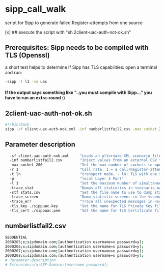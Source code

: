 # sipp_call_walk
script for Sipp to generate failed Register-attempts from one source


[x] ## execute the script with "sh 2client-uac-auth-not-ok.sh"



## Prerequisites: Sipp needs to be compiled with TLS (Openssl)

a short test helps to determine if Sipp has TLS capabilities:
 open a terminal and run:
```bash
-sipp -t l1 -sn uas
```

#### If the output says something like "..you must compile with Sipp..." you have to run an extra-round :)


##  2client-uac-auth-not-ok.sh
```bash
#!/bin/bash
sipp -sf client-uac-auth-nok.xml -inf numberlistfail2.csv -max_socket 200 -r 1 52.57.150.213:5061 -t ln -p 5063 -m 200 -l 1 -trace_stat -stf stats.csv -trace_screen -trace_err -tls_key ./sippuac.key -tls_cert ./sippuac.pem
```
##   Parameter description
```bash
  -sf client-uac-auth-nok.xml     "Loads an alternate XML scenario file, use the -sd option to dump embedded scenarios"
  -inf numberlistfail2.csv        "Inject values from an external CSV file during calls into the scenarios"
  -max_socket 200                 "Set the max number of sockets to open simultaneously"
  -r 1                            "Call rate. 1 = a call/Register-attempt/s"
  -t ln                           "transport mode. - ln: TLS with one socket per call"
  -p                              "local Layer 4 Port"
  -l 1                            "Set the maximum number of simultaneous calls"
  -trace_stat                     "Dumps all statistics in <scenario_name>_<pid>.csv file"
  -stf stats.csv                  "Set the file name to use to dump statistics"
  -trace_screen                   "Dump statistic screens in the <scenario_name>_<pid>"
  -trace_err                      "Trace all unexpected messages in <scenario file name>_<pid>_errors.log."
  -tls_key ./sippuac.key          "Set the name for TLS Private Key file"
  -tls_cert ./sippuac.pem         "Set the name for TLS Certificate file"
```

  
## numberlistfail2.csv
```bash
SEQUENTIAL
2000205;x;sipdomain.com;[authentication username=x password=y];
2000206;x;sipdomain.com;[authentication username=x password=y];
2000207;x;sipdomain.com;[authentication username=x password=y];
2000208;x;sipdomain.com;[authentication username=x password=y];
# Parameter-description
# Extension;n/a;SIP-Domain;[username password];
```
